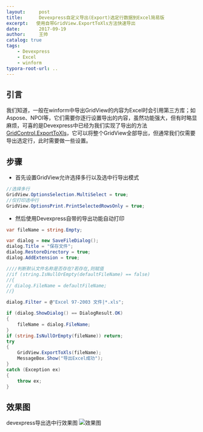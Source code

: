 ```yaml
---
layout:     post
title:      Devexpress自定义导出(Export)选定行数据到Excel简易版
excerpt:   使用自带GridView.ExportToXls方法快速导出
date:       2017-09-19
author:     王帅
catalog: true
tags:
    - Devexpress
    - Excel
    - winform
typora-root-url: ..
---
```

## 引言

我们知道，一般在winform中导出GridView的内容为Excel时会引用第三方库；如Aspose、NPOI等，它们需要你逐行设置导出的内容，虽然功能强大，但有时略显麻烦，可喜的是Devexpress中已经为我们实现了导出的方法[GridControl.ExportToXls](https://documentation.devexpress.com/WindowsForms/DevExpress.XtraGrid.GridControl.ExportToXls.overloads)，它可以将整个GridView全部导出，但通常我们仅需要导出选定行，此时需要做一些设置。

## 步骤

- 首先设置GridView允许选择多行以及选中行导出模式

```c#
//选择多行
GridView.OptionsSelection.MultiSelect = true;
//仅打印选中行
GridView.OptionsPrint.PrintSelectedRowsOnly = true;
```

- 然后使用Devexpress自带的导出功能自动打印

```c#
var fileName = string.Empty;

var dialog = new SaveFileDialog();
dialog.Title = "保存文件";
dialog.RestoreDirectory = true;
dialog.AddExtension = true;

////判断默认文件名称是否存在?若存在,则赋值
//if (string.IsNullOrEmpty(defaultFileName) == false)
//{
// dialog.FileName = defaultFileName;
//}

dialog.Filter = @"Excel 97-2003 文件|*.xls";

if (dialog.ShowDialog() == DialogResult.OK)
{
    fileName = dialog.FileName;
}
if (string.IsNullOrEmpty(fileName)) return;
try
{
    GridView.ExportToXls(fileName);
    MessageBox.Show("导出Excel成功");
}
catch (Exception ex)
{
    throw ex;
}
```

## 效果图

devexpress导出选中行效果图
![效果图](/img/导出选中行.png)

